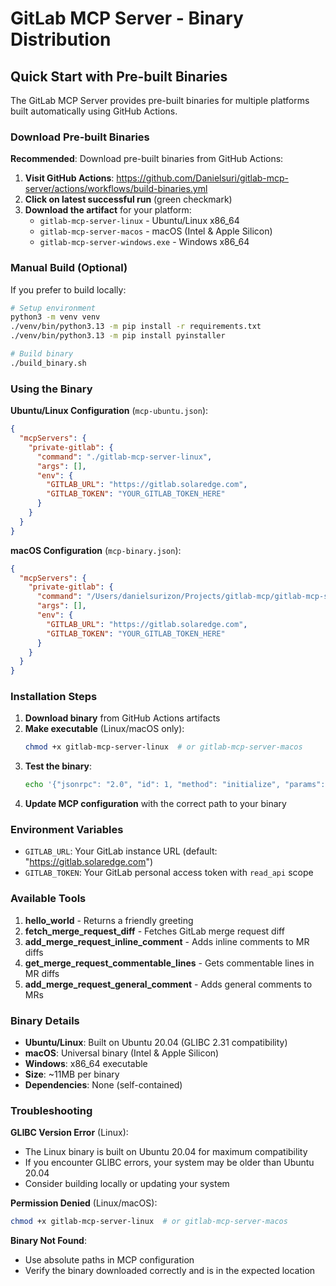 # GitLab MCP Server - Binary Distribution

## Quick Start with Pre-built Binaries

The GitLab MCP Server provides pre-built binaries for multiple platforms built automatically using GitHub Actions.

### Download Pre-built Binaries

**Recommended**: Download pre-built binaries from GitHub Actions:

1. **Visit GitHub Actions**: https://github.com/Danielsuri/gitlab-mcp-server/actions/workflows/build-binaries.yml
2. **Click on latest successful run** (green checkmark)
3. **Download the artifact** for your platform:
   - `gitlab-mcp-server-linux` - Ubuntu/Linux x86_64
   - `gitlab-mcp-server-macos` - macOS (Intel & Apple Silicon)
   - `gitlab-mcp-server-windows.exe` - Windows x86_64

### Manual Build (Optional)

If you prefer to build locally:

```bash
# Setup environment
python3 -m venv venv
./venv/bin/python3.13 -m pip install -r requirements.txt
./venv/bin/python3.13 -m pip install pyinstaller

# Build binary
./build_binary.sh
```

### Using the Binary

**Ubuntu/Linux Configuration** (`mcp-ubuntu.json`):
```json
{
  "mcpServers": {
    "private-gitlab": {
      "command": "./gitlab-mcp-server-linux",
      "args": [],
      "env": {
        "GITLAB_URL": "https://gitlab.solaredge.com",
        "GITLAB_TOKEN": "YOUR_GITLAB_TOKEN_HERE"
      }
    }
  }
}
```

**macOS Configuration** (`mcp-binary.json`):
```json
{
  "mcpServers": {
    "private-gitlab": {
      "command": "/Users/danielsurizon/Projects/gitlab-mcp/gitlab-mcp-server-macos",
      "args": [],
      "env": {
        "GITLAB_URL": "https://gitlab.solaredge.com",
        "GITLAB_TOKEN": "YOUR_GITLAB_TOKEN_HERE"
      }
    }
  }
}
```

### Installation Steps

1. **Download binary** from GitHub Actions artifacts
2. **Make executable** (Linux/macOS only):
   ```bash
   chmod +x gitlab-mcp-server-linux  # or gitlab-mcp-server-macos
   ```
3. **Test the binary**:
   ```bash
   echo '{"jsonrpc": "2.0", "id": 1, "method": "initialize", "params": {"protocolVersion": "2024-11-05", "capabilities": {"tools": {}}, "clientInfo": {"name": "test-client", "version": "1.0"}}}' | ./gitlab-mcp-server-linux
   ```
4. **Update MCP configuration** with the correct path to your binary

### Environment Variables

- `GITLAB_URL`: Your GitLab instance URL (default: "https://gitlab.solaredge.com")
- `GITLAB_TOKEN`: Your GitLab personal access token with `read_api` scope

### Available Tools

1. **hello_world** - Returns a friendly greeting
2. **fetch_merge_request_diff** - Fetches GitLab merge request diff
3. **add_merge_request_inline_comment** - Adds inline comments to MR diffs
4. **get_merge_request_commentable_lines** - Gets commentable lines in MR diffs  
5. **add_merge_request_general_comment** - Adds general comments to MRs

### Binary Details

- **Ubuntu/Linux**: Built on Ubuntu 20.04 (GLIBC 2.31 compatibility)
- **macOS**: Universal binary (Intel & Apple Silicon)
- **Windows**: x86_64 executable
- **Size**: ~11MB per binary
- **Dependencies**: None (self-contained)

### Troubleshooting

**GLIBC Version Error** (Linux):
- The Linux binary is built on Ubuntu 20.04 for maximum compatibility
- If you encounter GLIBC errors, your system may be older than Ubuntu 20.04
- Consider building locally or updating your system

**Permission Denied** (Linux/macOS):
```bash
chmod +x gitlab-mcp-server-linux  # or gitlab-mcp-server-macos
```

**Binary Not Found**:
- Use absolute paths in MCP configuration
- Verify the binary downloaded correctly and is in the expected location
